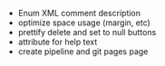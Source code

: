 - Enum XML comment description
- optimize space usage (margin, etc)
- prettify delete and set to null buttons
- attribute for help text
- create pipeline and git pages page